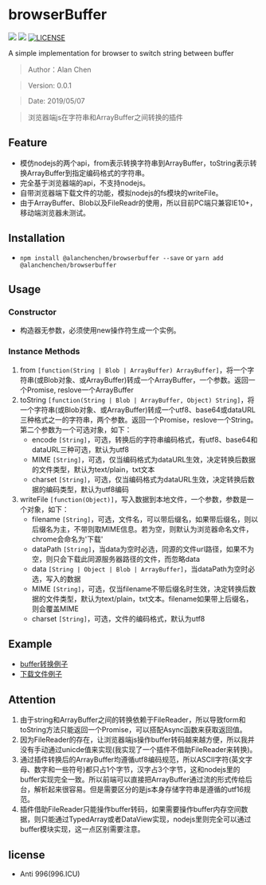 # browserBuffer

![](https://img.shields.io/npm/v/@alanchenchen/browserbuffer.svg)
![](https://img.shields.io/npm/dt/@alanchenchen/browserbuffer.svg)
[![LICENSE](https://img.shields.io/badge/license-Anti%20996-blue.svg)](https://github.com/996icu/996.ICU/blob/master/LICENSE)

A simple implementation for browser to switch string between buffer
> Author：Alan Chen

> Version: 0.0.1

> Date: 2019/05/07

> 浏览器端js在字符串和ArrayBuffer之间转换的插件

## Feature
* 模仿nodejs的两个api，from表示转换字符串到ArrayBuffer，toString表示转换ArrayBuffer到指定编码格式的字符串。
* 完全基于浏览器端的api，不支持nodejs。
* 自带浏览器端下载文件的功能，模拟nodejs的fs模块的writeFile。
* 由于ArrayBuffer、Blob以及FileReadr的使用，所以目前PC端只兼容IE10+，移动端浏览器未测试。

## Installation
* `npm install @alanchenchen/browserbuffer --save` or `yarn add @alanchenchen/browserbuffer`

## Usage
### Constructor
* 构造器无参数，必须使用new操作符生成一个实例。

### Instance Methods
1. from `[function(String | Blob | ArrayBuffer) ArrayBuffer]`，将一个字符串(或Blob对象、或ArrayBuffer)转成一个ArrayBuffer，一个参数。返回一个Promise, reslove一个ArrayBuffer
2. toString `[function(String | Blob | ArrayBuffer, Object) String]`，将一个字符串(或Blob对象、或ArrayBuffer)转成一个utf8、base64或dataURL三种格式之一的字符串，两个参数。返回一个Promise，reslove一个String。第二个参数为一个可选对象，如下：
    * encode `[String]`，可选，转换后的字符串编码格式，有utf8、base64和dataURL三种可选，默认为utf8
    * MIME `[String]`，可选，仅当编码格式为dataURL生效，决定转换后数据的文件类型，默认为text/plain，txt文本
    * charset `[String]`，可选，仅当编码格式为dataURL生效，决定转换后数据的编码类型，默认为utf8编码
3. writeFile `[function(Object)]`，写入数据到本地文件，一个参数，参数是一个对象，如下：
    * filename `[String]`，可选，文件名，可以带后缀名，如果带后缀名，则以后缀名为主，不带则取MIME信息。若为空，则默认为浏览器命名文件，chrome会命名为'下载'
    * dataPath `[String]`，当data为空时必选，同源的文件url路径，如果不为空，则只会下载此同源服务器路径的文件，而忽略data
    * data `[String | Object | Blob | ArrayBuffer]`，当dataPath为空时必选，写入的数据
    * MIME `[String]`，可选，仅当filename不带后缀名时生效，决定转换后数据的文件类型，默认为text/plain，txt文本。filename如果带上后缀名，则会覆盖MIME
    * charset `[String]`，可选，文件的编码格式，默认为utf8
## Example
* [buffer转换例子](./example/bufferAndString.js)
* [下载文件例子](./example/download.js)

## Attention
1. 由于string和ArrayBuffer之间的转换依赖于FileReader，所以导致form和toString方法只能返回一个Promise，可以搭配Async函数来获取返回值。
2. 因为FileReader的存在，让浏览器端js操作buffer转码越来越方便，所以我并没有手动通过unicde值来实现(我实现了一个插件不借助FileReader来转换)。
3. 通过插件转换后的ArrayBuffer均遵循utf8编码规范，所以ASCII字符(英文字母、数字和一些符号)都只占1个字节，汉字占3个字节，这和nodejs里的buffer实现完全一致。所以前端可以直接把ArrayBuffer通过流的形式传给后台，解析起来很容易。但是需要区分的是js本身存储字符串是遵循的utf16规范。
4. 插件借助FileReader只能操作buffer转码，如果需要操作buffer内存空间数据，则只能通过TypedArray或者DataView实现，nodejs里则完全可以通过buffer模块实现，这一点区别需要注意。

## license
* Anti 996(996.ICU)


